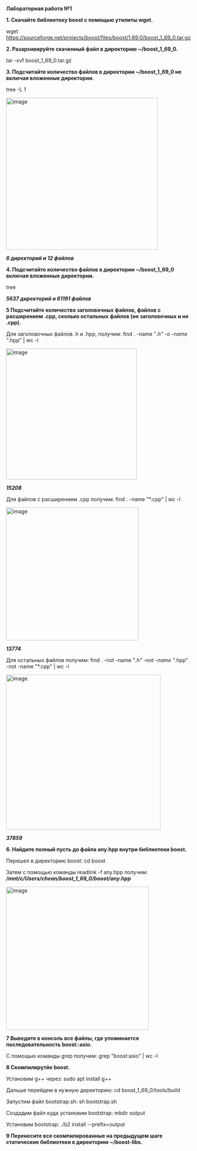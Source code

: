 **Лабораторная работа №1**

**1. Скачайте библиотеку boost с помощью утилиты wget.**

wget https://sourceforge.net/projects/boost/files/boost/1.69.0/boost_1_69_0.tar.gz

**2. Разархивируйте скаченный файл в директорию ~/boost_1_69_0.**

tar -xvf boost_1_69_0.tar.gz

**3. Подсчитайте количество файлов в директории ~/boost_1_69_0 не включая вложенные директории.**

tree -L 1

<img width="413" alt="image" src="https://user-images.githubusercontent.com/126329578/221964277-4f9d6ffd-d145-4bc8-b5d9-ae126eb3d60a.png">

**_6 директорий и 12 файлов_**

**4. Подсчитайте количество файлов в директории ~/boost_1_69_0 включая вложенные директории.**

tree

**_5637 директорий и 61191 файлов_**

**5 Подсчитайте количество заголовочных файлов, файлов с расширением .cpp, сколько остальных файлов (не заголовочных и не .cpp).**

Для заголовочных файлов .h и .hpp, получим: find . -name "*.h" -o -name "*.hpp" | wc -l

<img width="356" alt="image" src="https://user-images.githubusercontent.com/126329578/221966675-13ee9dea-8a42-4073-aef3-405006c351c1.png">

**_15208_**

Для файлов с расширением .cpp получим: find . -name "*.cpp" | wc -l

<img width="361" alt="image" src="https://user-images.githubusercontent.com/126329578/221966635-e0650f81-0f7b-4793-a65e-8cda338ff206.png">

**_13774_**

Для остальных файлов получим: find . -not -name "*.h" -not -name "*.hpp" -not -name "*.cpp" | wc -l

<img width="421" alt="image" src="https://user-images.githubusercontent.com/126329578/221967049-9db5c634-b428-48df-a111-067f8f514cf4.png">

**_37859_**

**6. Найдите полный пусть до файла any.hpp внутри библиотеки boost.**

Перешел в директорию boost: cd boost

Затем с помощью команды readlink -f any.hpp получим: **_/mnt/c/Users/chean/boost_1_69_0/boost/any.hpp_**

<img width="389" alt="image" src="https://user-images.githubusercontent.com/126329578/221967535-4384b062-ffd6-4424-be91-f3c3686717a6.png">

**7 Выведите в консоль все файлы, где упоминается последовательность boost::asio.**

С помощью команды grep получим: grep "boost:asio" | wc -l

**8 Скомпилирутйе boost.**

Установим g++ через: sudo apt install g++

Дальше перейдем в нужную директорию: cd boost_1_69_0/tools/build

Запустим файл bootstrap.sh: sh bootstrap.sh

Создадим файл куда установим bootstrap: mkdir output

Установим bootstrap: ./b2 install --prefix=output

**9 Перенесите все скомпилированные на предыдущем шаге статические библиотеки в директорию ~/boost-libs.**


